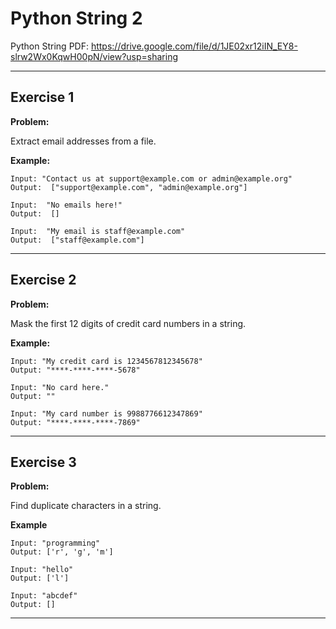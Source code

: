 # Python String 2

Python String PDF:
https://drive.google.com/file/d/1JE02xr12iIN_EY8-slrw2Wx0KqwH00pN/view?usp=sharing


---

## Exercise 1

**Problem:**

Extract email addresses from a file.

**Example:**

	Input: "Contact us at support@example.com or admin@example.org"  
	Output:  ["support@example.com", "admin@example.org"]  
	
	Input:  "No emails here!"  
	Output:  []  

 	Input:  "My email is staff@example.com"  
	Output:  ["staff@example.com"]  

---

## Exercise 2

**Problem:**

Mask the first 12 digits of credit card numbers in a string.

**Example:**

	Input: "My credit card is 1234567812345678"  
	Output: "****-****-****-5678"  
	
	Input: "No card here."  
	Output: ""   
 
 	Input: "My card number is 9988776612347869"  
	Output: "****-****-****-7869"   

---

## Exercise 3

**Problem:**

Find duplicate characters in a string.

**Example**

	Input: "programming"  
	Output: ['r', 'g', 'm']  
	
	Input: "hello"  
	Output: ['l']  
	
	Input: "abcdef"  
	Output: []   
 
---

